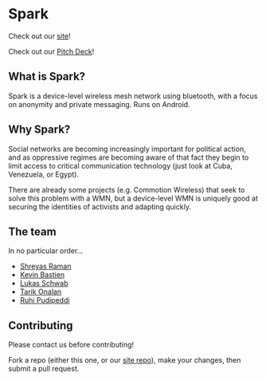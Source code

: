 Spark
=====

Check out our [site](http://sparkchat.us/)!

Check out our [Pitch Deck](https://docs.google.com/presentation/d/1N7W1lldDNW1C8wXZ_64RhHlbAhBfciePbSvXoRoadhE/edit?usp=sharing)!

## What is Spark?

Spark is a device-level wireless mesh network using bluetooth, with a focus on anonymity and private messaging. Runs on Android.

## Why Spark?

Social networks are becoming increasingly important for political action, and as oppressive regimes are becoming aware of that fact they begin to limit access to critical communication technology (just look at Cuba, Venezuela, or Egypt).

There are already some projects (e.g. Commotion Wireless) that seek to solve this problem with a WMN, but a device-level WMN is uniquely good at securing the identities of activists and adapting quickly.

## The team

In no particular order...

+ [Shreyas Raman](http://github.com/anubiann00b)
+ [Kevin Bastien](http://github.com/kbastien)
+ [Lukas Schwab](http://github.com/lukasschwab)
+ [Tarik Onalan](http://github.com/QuantumPhi)
+ [Ruhi Pudipeddi](https://www.behance.net/rocketshipd447)

## Contributing

Please contact us before contributing!

Fork a repo (either this one, or our [site repo](github.com/lukasschwab/spark-site)), make your changes, then submit a pull request.
